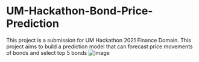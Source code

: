# UM-Hackathon-Bond-Price-Prediction
This project is a submission for UM Hackathon 2021 Finance Domain. This project aims to build a prediction model that can forecast price movements of bonds and select top 5 bonds
![image](https://user-images.githubusercontent.com/74279730/161045372-7ebc3017-0149-4964-8191-e48f1baa8103.png)
